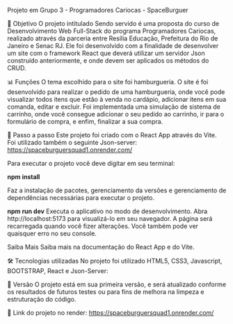 Projeto em Grupo 3 - Programadores Cariocas - SpaceBurguer 

🎯 Objetivo
O projeto intitulado Sendo servido é uma proposta do curso de Desenvolvimento Web Full-Stack do programa Programadores Cariocas, realizado através da parceria entre Resília Educação, Prefeitura do Rio de Janeiro e Senac RJ. Ele foi desenvolvido com a finalidade de desenvolver um site com o framework React que deverá utilizar um servidor Json construído anteriormente, e onde devem ser aplicados os métodos do CRUD.

📊 Funções
O tema escolhido para o site foi hamburgueria. O site é foi desenvolvido para realizar o pedido de uma hamburgueria, onde você pode visualizar todos itens que estão à venda no cardápio, adicionar itens em sua comanda, editar e excluir. Foi implementada uma simulação de sistema de carrinho, onde você consegue adicionar o seu pedido ao carrinho, ir para o formulário de compra, e enfim, finalizar a sua compra.

📑 Passo a passo
Este projeto foi criado com o React App através do Vite.
Foi utilizado também o seguinte Json-server: https://spaceburguersquad1.onrender.com/

Para executar o projeto você deve digitar em seu terminal:

<strong>npm install</strong>

Faz a instalação de pacotes, gerenciamento da versões e gerenciamento de dependências necessárias para executar o projeto.

<strong>npm run dev</strong>
Executa o aplicativo no modo de desenvolvimento. Abra http://localhost:5173 para visualizá-lo em seu navegador.
A página será recarregada quando você fizer alterações. Você também pode ver quaisquer erro no seu console.

Saiba Mais
Saiba mais na documentação do React App e do Vite.

🛠️ Tecnologias utilizadas
No projeto foi utilizado HTML5, CSS3, Javascript, BOOTSTRAP, React e Json-Server:

📄 Versão
O projeto está em sua primeira versão, e será atualizado conforme os resultados de futuros testes ou para fins de melhora na limpeza e estruturação do código.

📌 Link do projeto no render: https://spaceburguersquad1.onrender.com/
